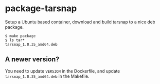 # package-tarsnap

Setup a Ubuntu based container, download and build tarsnap to a nice deb package.

```
$ make package
$ ls tar*
tarsnap_1.0.35_amd64.deb
```

## A newer version?

You need to update `VERSION` in the Dockerfile, and update `tarsnap_1.0.35_amd64.deb` 
in the Makefile.

